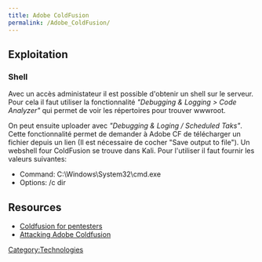 ```yaml
---
title: Adobe ColdFusion
permalink: /Adobe_ColdFusion/
---
```


Exploitation
------------

### Shell

Avec un accès administateur il est possible d'obtenir un shell sur le serveur. Pour cela il faut utiliser la fonctionnalité *"Debugging & Logging &gt; Code Analyzer"* qui permet de voir les répertoires pour trouver wwwroot.

On peut ensuite uploader avec *"Debugging & Loging / Scheduled Taks"*. Cette fonctionnalité permet de demander à Adobe CF de télécharger un fichier depuis un lien (Il est nécessaire de cocher "Save output to file"). Un webshell four ColdFusion se trouve dans Kali. Pour l'utiliser il faut fournir les valeurs suivantes:

-   Command: C:\\Windows\\System32\\cmd.exe
-   Options: /c dir

Resources
---------

-   [Coldfusion for pentesters](http://www.carnal0wnage.com/papers/LARES-ColdFusion.pdf)
-   [Attacking Adobe Coldfusion](http://jumpespjump.blogspot.fr/2014/03/attacking-adobe-coldfusion.html)

[Category:Technologies](/Category:Technologies "wikilink")